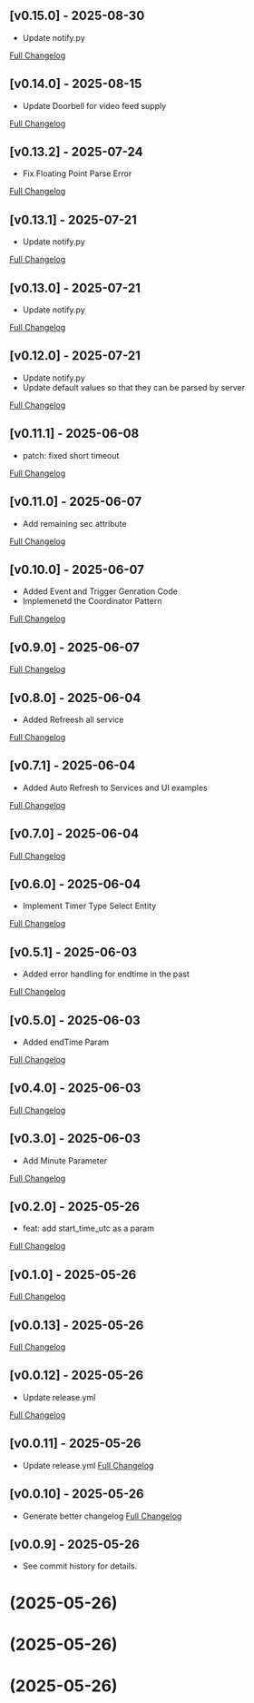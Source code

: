 ## [v0.15.0] - 2025-08-30

- Update notify.py

[Full Changelog](https://github.com/stquinn/home-assistant-timerly/compare/v0.14.0...v0.15.0)

## [v0.14.0] - 2025-08-15

- Update Doorbell for video feed supply

[Full Changelog](https://github.com/stquinn/home-assistant-timerly/compare/v0.13.2...v0.14.0)

## [v0.13.2] - 2025-07-24

- Fix Floating Point Parse Error

[Full Changelog](https://github.com/stquinn/home-assistant-timerly/compare/v0.13.1...v0.13.2)

## [v0.13.1] - 2025-07-21

- Update notify.py

[Full Changelog](https://github.com/stquinn/home-assistant-timerly/compare/v0.13.0...v0.13.1)

## [v0.13.0] - 2025-07-21

- Update notify.py

[Full Changelog](https://github.com/stquinn/home-assistant-timerly/compare/v0.12.0...v0.13.0)

## [v0.12.0] - 2025-07-21

- Update notify.py
- Update default values so that they can be parsed by server

[Full Changelog](https://github.com/stquinn/home-assistant-timerly/compare/v0.11.1...v0.12.0)

## [v0.11.1] - 2025-06-08

- patch: fixed short timeout

[Full Changelog](https://github.com/stquinn/home-assistant-timerly/compare/v0.11.0...v0.11.1)

## [v0.11.0] - 2025-06-07

- Add remaining sec attribute

[Full Changelog](https://github.com/stquinn/home-assistant-timerly/compare/v0.10.0...v0.11.0)

## [v0.10.0] - 2025-06-07

- Added Event and Trigger Genration Code
- Implemenetd the Coordinator Pattern

[Full Changelog](https://github.com/stquinn/home-assistant-timerly/compare/v0.9.0...v0.10.0)

## [v0.9.0] - 2025-06-07



[Full Changelog](https://github.com/stquinn/home-assistant-timerly/compare/v0.8.0...v0.9.0)

## [v0.8.0] - 2025-06-04

- Added Refreesh all service

[Full Changelog](https://github.com/stquinn/home-assistant-timerly/compare/v0.7.1...v0.8.0)

## [v0.7.1] - 2025-06-04

- Added Auto Refresh to Services and UI examples

[Full Changelog](https://github.com/stquinn/home-assistant-timerly/compare/v0.7.0...v0.7.1)

## [v0.7.0] - 2025-06-04



[Full Changelog](https://github.com/stquinn/home-assistant-timerly/compare/v0.6.0...v0.7.0)

## [v0.6.0] - 2025-06-04

- Implement Timer Type Select Entity

[Full Changelog](https://github.com/stquinn/home-assistant-timerly/compare/v0.5.1...v0.6.0)

## [v0.5.1] - 2025-06-03

- Added error handling for endtime in the past

[Full Changelog](https://github.com/stquinn/home-assistant-timerly/compare/v0.5.0...v0.5.1)

## [v0.5.0] - 2025-06-03

- Added endTime Param

[Full Changelog](https://github.com/stquinn/home-assistant-timerly/compare/v0.4.0...v0.5.0)

## [v0.4.0] - 2025-06-03



[Full Changelog](https://github.com/stquinn/home-assistant-timerly/compare/v0.3.0...v0.4.0)

## [v0.3.0] - 2025-06-03

- Add Minute Parameter

[Full Changelog](https://github.com/stquinn/home-assistant-timerly/compare/v0.2.0...v0.3.0)

## [v0.2.0] - 2025-05-26

- feat: add start_time_utc as a param

[Full Changelog](https://github.com/stquinn/home-assistant-timerly/compare/v0.1.0...v0.2.0)

## [v0.1.0] - 2025-05-26



[Full Changelog](https://github.com/stquinn/home-assistant-timerly/compare/v0.0.13...v0.1.0)

## [v0.0.13] - 2025-05-26



[Full Changelog](https://github.com/stquinn/home-assistant-timerly/compare/v0.0.12...v0.0.13)

## [v0.0.12] - 2025-05-26

- Update release.yml

[Full Changelog](https://github.com/stquinn/home-assistant-timerly/compare/v0.0.11...v0.0.12)

## [v0.0.11] - 2025-05-26

- Update release.yml
[Full Changelog](https://github.com/stquinn/home-assistant-timerly/compare/v0.0.10...v0.0.11)

## [v0.0.10] - 2025-05-26

- Generate better changelog
[Full Changelog](https://github.com/stquinn/home-assistant-timerly/compare/v0.0.9...v0.0.10)

## [v0.0.9] - 2025-05-26

- See commit history for details.

#  (2025-05-26)



#  (2025-05-26)



#  (2025-05-26)





